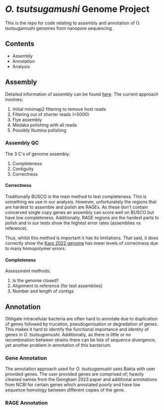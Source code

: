 # *O. tsutsugamushi* Genome Project

This is the repo for code relating to assembly and annotation of O. tsutsugamushi genomes from nanopore sequencing.

## Contents
- Assembly
- Annotation
- Analysis

## Assembly
Detailed information of assembly can be found [here](https://github.com/OKyne1/ot_genome_project/blob/main/1_assembly_scripts/optimised_assembly/README.md). The current approach involves:

1. Initial minimap2 filtering to remove host reads
2. Filtering out of shorter reads (<5000)
3. Flye assembly
4. Medaka polishing with all reads
5. Possibly Illumina polishing

### Assembly QC
The 3 C's of genome assembly:

1. Completeness
2. Contiguity
3. Correctness

#### Correctness
Traditionally BUSCO is the main method to test completeness. This is something we use in our analysis. However, unfortunately the regions that are hardest to assemble and polish are RAGEs. As these don't contain concerved single copy genes an assembly can score well on BUSCO but have low completeness. Additionally, RAGE regions are the hardest parts to polish and in our tests show the highest error rates (assemblies vs reference).

Thus, whilst this method is important it has its limitations. That said, it does correctly show the [Karp 2022 genome](https://www.ncbi.nlm.nih.gov/datasets/genome/GCF_022936085.1/) has lower levels of correctness due to many homopolymer errors.

#### Completeness
Assessment methods:

1. Is the genome closed?
2. Alignment to reference (for test assemblies)
3. Number and length of contigs

## Annotation
Obligate intracellular bacteria are often hard to annotate due to duplication of genes followed by trucation, pseudogenisation or degredation of genes. This makes it hard to identify the functional importance and identity of genes in *O. tsutsugamushi*. Additionally, as there is little or no recombination between strains there can be lots of sequence divergence, yet another problem in annotation of this bacterium.

### Gene Annotation
The annotation approach used for *O. tsutsugamushi* uses Bakta with user provided genes. The user provided genes are comprised of; heavily cleaned names from the Giengkam 2023 paper and additional annotations from NCBI for certain genes which annotated poorly and have low sequence homology between different copies of the gene.

### RAGE Annotation
